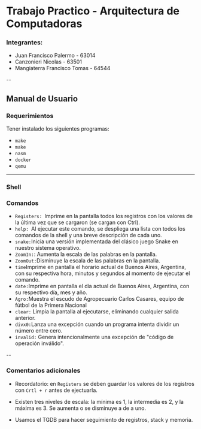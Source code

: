 # Trabajo Practico - Arquitectura de Computadoras

### Integrantes:
- Juan Francisco Palermo - 63014
- Canzonieri Nicolas - 63501
- Mangiaterra Francisco Tomas - 64544 

--
## Manual de Usuario
### Requerimientos
Tener instalado los siguientes programas:
- ```make```
- ```make```
- ```nasm```
- ```docker```
- ```qemu```

---
### Shell
### Comandos 

- ```Registers: ```Imprime en la pantalla todos los registros con los valores de la última vez que se cargaron (se cargan con Ctrl). 
- ```help: ```Al ejecutar este comando, se despliega una lista con todos los comandos de la shell y una breve descripción de cada uno.
- ```snake:```Inicia una versión implementada del clásico juego Snake en nuestro sistema operativo.
- ```ZoomIn:```: Aumenta la escala de las palabras en la pantalla.  
- ```ZoomOut:```Disminuye la escala de las palabras en la pantalla. 
- ```time```Imprime en pantalla el horario actual de Buenos Aires, Argentina, con su respectiva hora, minutos y segundos al momento de ejecutar el comando.
- ```date:```Imprime en pantalla el día actual de Buenos Aires, Argentina, con su respectivo día, mes y año.
- ```Agro:```Muestra el escudo de Agropecuario Carlos Casares, equipo de fútbol de la Primera Nacional
- ```clear:``` Limpia la pantalla al ejecutarse, eliminando cualquier salida anterior.
- ```divx0:```Lanza una excepción cuando un programa intenta dividir un número entre cero.
- ```invalid:``` Genera intencionalmente una excepción de "código de operación inválido".

--

### Comentarios adicionales 

- Recordatorio: en ```Registers``` se deben guardar los valores de los registros con ```Crtl + r``` antes de ejectuarla.

- Existen tres niveles de escala: la mínima es 1, la intermedia es 2, y la máxima es 3. Se aumenta o se disminuye a de a uno.


- Usamos el TGDB para hacer seguimiento de registros, stack y memoria.